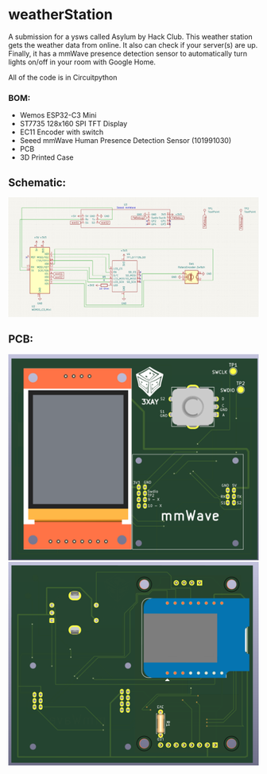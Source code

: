 # weatherStation

A submission for a ysws called Asylum by Hack Club.
This weather station gets the weather data from online.
It also can check if your server(s) are up.
Finally, it has a mmWave presence detection sensor to automatically turn lights on/off in your room with Google Home.

All of the code is in Circuitpython

### BOM:
- Wemos ESP32-C3 Mini
- ST7735 128x160 SPI TFT Display
- EC11 Encoder with switch
- Seeed mmWave Human Presence Detection Sensor (101991030)
- PCB
- 3D Printed Case

## Schematic:
![schematic](Screenshots/schematic.png)

## PCB:
![PCB Front](Screenshots/pcbFront.png)
![PCB Back](Screenshots/pcbBack.png)

